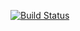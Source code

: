 [![Build Status](https://travis-ci.org/larmic/joinfaces-bean-test.svg?branch=master)](https://travis-ci.org/larmic/joinfaces-bean-test)